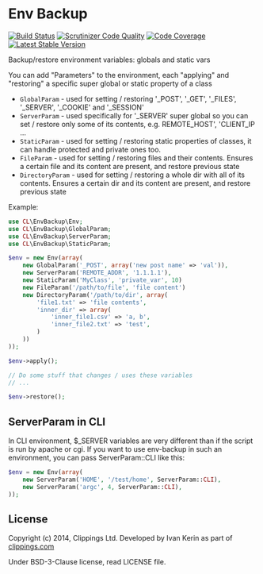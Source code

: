 Env Backup
==========

[![Build Status](https://travis-ci.org/clippings/env-backup.png?branch=master)](https://travis-ci.org/clippings/env-backup)
[![Scrutinizer Code Quality](https://scrutinizer-ci.com/g/clippings/env-backup/badges/quality-score.png?s=5e12a9e615449e2b63cc5bae31fc92f6bb977ca4)](https://scrutinizer-ci.com/g/clippings/env-backup/)
[![Code Coverage](https://scrutinizer-ci.com/g/clippings/env-backup/badges/coverage.png?s=bf4be88c910271150acc5fb0ce2bd1d0585ea524)](https://scrutinizer-ci.com/g/clippings/env-backup/)
[![Latest Stable Version](https://poser.pugx.org/clippings/env-backup/v/stable.png)](https://packagist.org/packages/clippings/env-backup)

Backup/restore environment variables: globals and static vars

You can add "Parameters" to the environment, each "applying" and "restoring" a specific super global or static property of a class

 - `GlobalParam` - used for setting / restoring '\_POST', '\_GET', '\_FILES', '\_SERVER', '\_COOKIE' and '\_SESSION'
 - `ServerParam` - used specifically for '\_SERVER' super global so you can set / restore only some of its contents, e.g. REMOTE\_HOST', 'CLIENT\_IP ...
 - `StaticParam` - used for setting / restoring static properties of classes, it can handle protected and private ones too.
 - `FileParam`   - used for setting / restoring files and their contents. Ensures a certain file and its content are present, and restore previous state
 - `DirectoryParam` - used for setting / restoring a whole dir with all of its contents. Ensures a certain dir and its content are present, and restore previous state

Example:

```php
use CL\EnvBackup\Env;
use CL\EnvBackup\GlobalParam;
use CL\EnvBackup\ServerParam;
use CL\EnvBackup\StaticParam;

$env = new Env(array(
    new GlobalParam('_POST', array('new post name' => 'val')),
    new ServerParam('REMOTE_ADDR', '1.1.1.1'),
    new StaticParam('MyClass', 'private_var', 10)
    new FileParam('/path/to/file', 'file content')
    new DirectoryParam('/path/to/dir', array(
        'file1.txt' => 'file contents',
        'inner_dir' => array(
            'inner_file1.csv' => 'a, b',
            'inner_file2.txt' => 'test',
        )
    ))
));

$env->apply();

// Do some stuff that changes / uses these variables
// ...

$env->restore();
```

ServerParam in CLI
------------------

In CLI environment, $\_SERVER variables are very different than if the script is run by apache or cgi. If you want to use env-backup in such an environment, you can pass ServerParam::CLI like this:

```php
$env = new Env(array(
    new ServerParam('HOME', '/test/home', ServerParam::CLI),
    new ServerParam('argc', 4, ServerParam::CLI),
));
```

## License

Copyright (c) 2014, Clippings Ltd. Developed by Ivan Kerin as part of [clippings.com](http://clippings.com)

Under BSD-3-Clause license, read LICENSE file.
